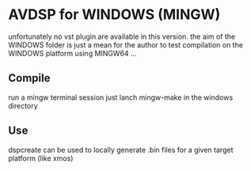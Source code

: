 # AVDSP for WINDOWS (MINGW)

unfortunately no vst plugin are available in this version.
the aim of the WINDOWS folder is just a mean for the author 
to test compilation on the WINDOWS platform using MINGW64 ...


## Compile
run a mingw terminal session
just lanch mingw-make in the windows directory

## Use

dspcreate can be used to locally generate .bin files for a given target platform (like xmos)


